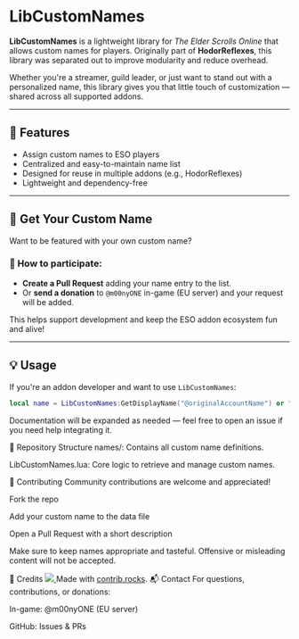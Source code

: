 # LibCustomNames

**LibCustomNames** is a lightweight library for *The Elder Scrolls Online* that allows custom names for players. Originally part of **HodorReflexes**, this library was separated out to improve modularity and reduce overhead.

Whether you're a streamer, guild leader, or just want to stand out with a personalized name, this library gives you that little touch of customization — shared across all supported addons.

---

## 🔧 Features

- Assign custom names to ESO players
- Centralized and easy-to-maintain name list
- Designed for reuse in multiple addons (e.g., HodorReflexes)
- Lightweight and dependency-free

---

## 🎉 Get Your Custom Name

Want to be featured with your own custom name?

### 📝 How to participate:
- **Create a Pull Request** adding your name entry to the list.
- Or **send a donation** to `@m00nyONE` in-game (EU server) and your request will be added.

This helps support development and keep the ESO addon ecosystem fun and alive!

---

## 💡 Usage

If you're an addon developer and want to use `LibCustomNames`:

```lua
local name = LibCustomNames:GetDisplayName("@originalAccountName") or "@originalAccountName"
```
Documentation will be expanded as needed — feel free to open an issue if you need help integrating it.

📁 Repository Structure
names/: Contains all custom name definitions.

LibCustomNames.lua: Core logic to retrieve and manage custom names.

🤝 Contributing
Community contributions are welcome and appreciated!

Fork the repo

Add your custom name to the data file

Open a Pull Request with a short description

Make sure to keep names appropriate and tasteful. Offensive or misleading content will not be accepted.

🙏 Credits
<a href="https://github.com/m00nyONE/LibCustomNames/graphs/contributors">
  <img src="https://contrib.rocks/image?repo=m00nyONE/LibCustomNames" />
</a>
Made with [contrib.rocks](https://contrib.rocks).
📬 Contact
For questions, contributions, or donations:

In-game: @m00nyONE (EU server)

GitHub: Issues & PRs